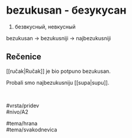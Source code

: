 # bezukusan - безукусан

1. безвкусный, невкусный  

bezukusan → bezukusniji → najbezukusniji  

## Rečenice

[[ručak|Ručak]] je bio potpuno bezukusan.  

Probali smo najbezukusniju [[supa|supu]].  

<br>

#vrsta/pridev  
#nivo/A2  

#tema/hrana  
#tema/svakodnevica  
